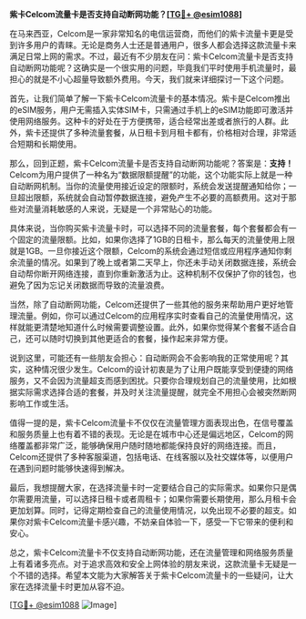 **紫卡Celcom流量卡是否支持自动断网功能？[[TG💪+ @esim1088](https://t.me/s/esim1088)]**

在马来西亚，Celcom是一家非常知名的电信运营商，而他们的紫卡流量卡更是受到许多用户的青睐。无论是商务人士还是普通用户，很多人都会选择这款流量卡来满足日常上网的需求。不过，最近有不少朋友在问：紫卡Celcom流量卡是否支持自动断网功能呢？这确实是一个很实用的问题，毕竟我们平时使用手机流量时，最担心的就是不小心超量导致额外费用。今天，我们就来详细探讨一下这个问题。

首先，让我们简单了解一下紫卡Celcom流量卡的基本情况。紫卡是Celcom推出的eSIM服务，用户无需插入实体SIM卡，只需通过手机上的eSIM功能即可激活并使用网络服务。这种卡的好处在于方便携带，适合经常出差或者旅行的人群。此外，紫卡还提供了多种流量套餐，从日租卡到月租卡都有，价格相对合理，非常适合短期和长期使用。

那么，回到正题，紫卡Celcom流量卡是否支持自动断网功能呢？答案是：**支持！** Celcom为用户提供了一种名为“数据限额提醒”的功能，这个功能实际上就是一种自动断网机制。当你的流量使用接近设定的限额时，系统会发送提醒通知给你；一旦超出限额，系统就会自动暂停数据连接，避免产生不必要的高额费用。这对于那些对流量消耗敏感的人来说，无疑是一个非常贴心的功能。

具体来说，当你购买紫卡流量卡时，可以选择不同的流量套餐，每个套餐都会有一个固定的流量限额。比如，如果你选择了1GB的日租卡，那么每天的流量使用上限就是1GB。一旦你接近这个限额，Celcom的系统会通过短信或应用程序通知你剩余流量的情况。如果到了晚上或者第二天早上，你还未手动关闭数据连接，系统会自动帮你断开网络连接，直到你重新激活为止。这种机制不仅保护了你的钱包，也避免了因为忘记关闭数据而导致的流量浪费。

当然，除了自动断网功能，Celcom还提供了一些其他的服务来帮助用户更好地管理流量。例如，你可以通过Celcom的应用程序实时查看自己的流量使用情况，这样就能更清楚地知道什么时候需要调整设置。此外，如果你觉得某个套餐不适合自己，还可以随时切换到其他更适合的套餐，操作起来非常方便。

说到这里，可能还有一些朋友会担心：自动断网会不会影响我的正常使用呢？其实，这种情况很少发生。Celcom的设计初衷是为了让用户既能享受到便捷的网络服务，又不会因为流量超支而感到困扰。只要你合理规划自己的流量使用，比如根据实际需求选择合适的套餐，并及时关注流量提醒，就完全不用担心会被突然断网影响工作或生活。

值得一提的是，紫卡Celcom流量卡不仅仅在流量管理方面表现出色，在信号覆盖和服务质量上也有着不错的表现。无论是在城市中心还是偏远地区，Celcom的网络覆盖都非常广泛，能够确保用户随时随地都能保持良好的网络连接。而且，Celcom还提供了多种客服渠道，包括电话、在线客服以及社交媒体等，以便用户在遇到问题时能够快速得到解决。

最后，我想提醒大家，在选择流量卡时一定要结合自己的实际需求。如果你只是偶尔需要用流量，可以选择日租卡或者周租卡；如果你需要长期使用，那么月租卡会更加划算。同时，记得定期检查自己的流量使用情况，以免出现不必要的超支。如果你对紫卡Celcom流量卡感兴趣，不妨亲自体验一下，感受一下它带来的便利和安心。

总之，紫卡Celcom流量卡不仅支持自动断网功能，还在流量管理和网络服务质量上有着诸多亮点。对于追求高效和安全上网体验的朋友来说，这款流量卡无疑是一个不错的选择。希望本文能为大家解答关于紫卡Celcom流量卡的一些疑问，让大家在选择流量卡时更加从容不迫。

[[TG💪+ @esim1088](https://t.me/s/esim1088) ![Image](https://i.postimg.cc/4NQfJmqS/Snipaste-2025-05-13-00-14-12.png)]